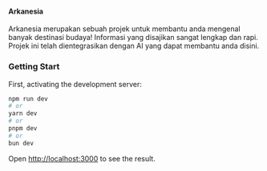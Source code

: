 #### Arkanesia

Arkanesia merupakan sebuah projek untuk membantu anda mengenal banyak destinasi budaya! Informasi yang disajikan sangat lengkap dan rapi. Projek ini telah dientegrasikan dengan AI yang dapat membantu anda disini. 


### Getting Start

First, activating the development server:

```bash
npm run dev
# or
yarn dev
# or
pnpm dev
# or
bun dev
```

Open [http://localhost:3000](http://localhost:3000) to see the result.
